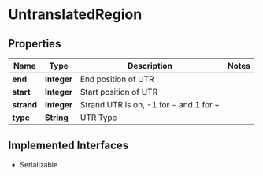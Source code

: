 

# UntranslatedRegion


## Properties

Name | Type | Description | Notes
------------ | ------------- | ------------- | -------------
**end** | **Integer** | End position of UTR | 
**start** | **Integer** | Start position of UTR | 
**strand** | **Integer** | Strand UTR is on, -1 for - and 1 for + | 
**type** | **String** | UTR Type | 


## Implemented Interfaces

* Serializable


